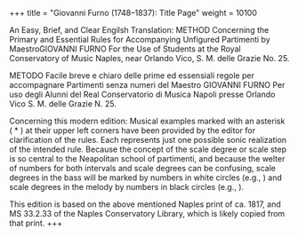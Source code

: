 +++
title = "Giovanni Furno (1748–1837): Title Page"
weight = 10100

An Easy, Brief, and Clear
Engilsh Translation:
METHOD
Concerning the Primary and Essential Rules for Accompanying
Unfigured Partimenti
by MaestroGIOVANNI FURNO
For the Use of Students at the Royal Conservatory of Music
Naples, near Orlando Vico, S. M. delle Grazie No. 25.

METODO
Facile breve e chiaro delle prime
ed essensiali regole per accompagnare
Partimenti senza numeri
del Maestro
GIOVANNI FURNO
Per uso degli Alunni del Real
Conservatorio di Musica
Napoli presse Orlando Vico S. M. delle Grazie N. 25.

Concerning this modern edition: Musical examples marked with an asterisk ( * ) at their upper left corners have been provided by the editor for clarification of the rules. Each represents just one possible sonic realization of the intended rule. Because the concept of the scale degree or scale step is so central to the Neapolitan school of partimenti, and because the welter of numbers for both intervals and scale degrees can be confusing, scale degrees in the bass will be marked by numbers in white circles (e.g.,  ) and scale degrees in the melody by numbers in black circles (e.g.,  ).

This edition is based on the above mentioned Naples print of ca. 1817, and MS 33.2.33 of the Naples Conservatory Library, which is likely copied from that print.
+++

